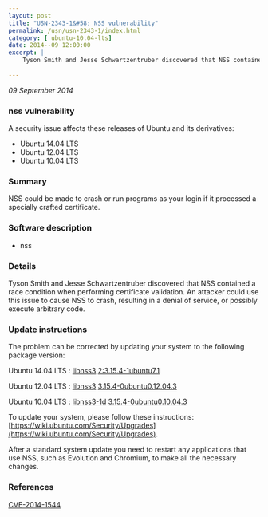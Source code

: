 ```yaml
---
layout: post
title: "USN-2343-1&#58; NSS vulnerability"
permalink: /usn/usn-2343-1/index.html
category: [ ubuntu-10.04-lts]
date: 2014--09 12:00:00
excerpt: |
    Tyson Smith and Jesse Schwartzentruber discovered that NSS contained a race condition when performing certificate validation. An attacker could use this issue to cause NSS to crash, resulting in a denial of service, or possibly execute arbitrary code. 
    
--- 
```

 
 

*09 September 2014*

### nss vulnerability

A security issue affects these releases of Ubuntu and its derivatives:

* Ubuntu 14.04 LTS
* Ubuntu 12.04 LTS
* Ubuntu 10.04 LTS

### Summary

NSS could be made to crash or run programs as your login if it processed a specially crafted certificate.

### Software description

* nss 

### Details

Tyson Smith and Jesse Schwartzentruber discovered that NSS contained a race condition when performing certificate validation. An attacker could use this issue to cause NSS to crash, resulting in a denial of service, or possibly execute arbitrary code. 

### Update instructions

The problem can be corrected by updating your system to the following package version:

Ubuntu 14.04 LTS
 : [libnss3](https://launchpad.net/ubuntu/+source/nss) <span> [2:3.15.4-1ubuntu7.1](https://launchpad.net/ubuntu/+source/nss/2:3.15.4-1ubuntu7.1) </span> 

Ubuntu 12.04 LTS
 : [libnss3](https://launchpad.net/ubuntu/+source/nss) <span> [3.15.4-0ubuntu0.12.04.3](https://launchpad.net/ubuntu/+source/nss/3.15.4-0ubuntu0.12.04.3) </span> 

Ubuntu 10.04 LTS
 : [libnss3-1d](https://launchpad.net/ubuntu/+source/nss) <span> [3.15.4-0ubuntu0.10.04.3](https://launchpad.net/ubuntu/+source/nss/3.15.4-0ubuntu0.10.04.3) </span> 

To update your system, please follow these instructions: [https://wiki.ubuntu.com/Security/Upgrades](https://wiki.ubuntu.com/Security/Upgrades).

After a standard system update you need to restart any applications that use NSS, such as Evolution and Chromium, to make all the necessary changes. 

### References

 
 [CVE-2014-1544](http://people.ubuntu.com/~ubuntu-security/cve/CVE-2014-1544)
 

